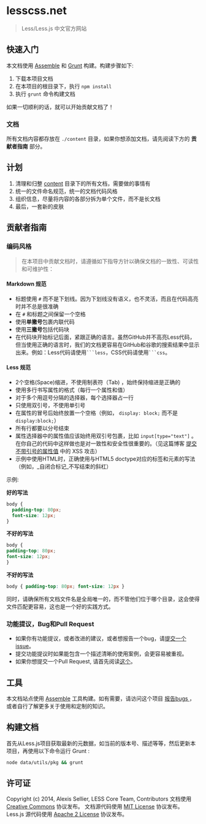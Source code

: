 # lesscss.net

> Less/Less.js 中文官方网站 

## 快速入门

本文档使用 [Assemble](http://assemble.io) 和 [Grunt](http://gruntjs.com) 构建。构建步骤如下:

1. 下载本项目文档
2. 在本项目的根目录下，执行 `npm install`
3. 执行 `grunt` 命令构建文档

如果一切顺利的话，就可以开始贡献文档了！

### 文档

所有文档内容都存放在 `./content` 目录，如果你想添加文档，请先阅读下方的 **贡献者指南** 部分。

## 计划

1. 清理和归整 [content](./content) 目录下的所有文档，需要做的事情有
2. 统一的文件命名规范，统一的文档代码风格
3. 组织信息，尽量将内容的各部分拆为单个文件，而不是长文档
4. 最后，一套新的皮肤

## 贡献者指南

### 编码风格

> 在本项目中贡献文档时，请遵循如下指导方针以确保文档的一致性、可读性和可维护性：

#### Markdown 规范

* 标题使用 `#` 而不是下划线。因为下划线没有语义，也不灵活，而且在代码高亮时并不总是很准确
* 在 `#` 和标题之间保留一个空格
* 使用**单撇号**包裹内联代码
* 使用**三撇号**包括代码块
* 在代码块开始标记后面，紧跟正确的语言。虽然GitHub并不高亮Less代码，但当使用正确的语言时，我们的文档更容易在GitHub和谷歌的搜索结果中显示出来。例如：Less代码请使用<code>\`\`\`less</code>，CSS代码请使用<code>\`\`\`css</code>。


#### Less 规范

* 2个空格(Space)缩进，不使用制表符（Tab) ，始终保持缩进是正确的
* 使用多行书写属性的格式（每行一个属性和值）
* 对于多个用逗号分隔的选择器，每个选择器占一行
* 只使用双引号，不使用单引号
* 在属性的冒号后始终放置一个空格（例如， `display: block;` 而不是 `display:block;`）
* 所有行都要以分号结束
* 属性选择器中的属性值应该始终用双引号包裹，比如 `input[type="text"]` 。在你自己的代码中这样做也是对一致性和安全性很重要的。（见这篇博客 [提交 不带引号的属性值](http://mathiasbynens.be/notes/unquoted-attribute-values) 中的 XSS 攻击）
* 示例中使用HTML时，正确使用与HTML5 doctype对应的标签和元素的写法（例如，_自闭合标记_不写结束的斜杠）

示例:

**好的写法**

```css
body {
  padding-top: 80px;
  font-size: 12px;
}
```

**不好的写法**

```css
body {
padding-top: 80px;
font-size: 12px;
}
```

**不好的写法**

```css
body { padding-top: 80px; font-size: 12px }
```

同时，请确保所有文档文件名是全局唯一的，而不管他们位于哪个目录，这会使得文件匹配更容易，这也是一个好的实践方式。

### 功能提议，Bug和Pull Request

* 如果你有功能提议，或者改进的建议，或者想报告一个bug，请[提交一个issue](https://github.com/JST-CN/lesscss.net/issues?state=open)。
* 提交功能提议时如果能包含一个描述清晰的使用案例，会更容易被重视。
* 如果你想提交一个Pull Request, 请首先阅读[这个](https://github.com/JST-CN/lesscss.net/blob/master/CONTRIBUTING.md)。

## 工具

本文档站点使用 [Assemble](http://assemble.io) 工具构建。如有需要，请访问这个项目 [报告bugs ](https://github.com/assemble/assemble/issues?state=open)，或者自行了解更多关于使用和定制的知识。

## 构建文档

首先从Less.js项目获取最新的元数据，如当前的版本号、描述等等，然后更新本项目，再使用以下命令运行 Grunt :

```bash
node data/utils/pkg && grunt
```

## 许可证
Copyright (c) 2014, Alexis Sellier, LESS Core Team, Contributors
文档使用 [Creative Commons](./LICENSE-CC) 协议发布。
文档源代码使用 [MIT License](./LICENSE-MIT) 协议发布。
Less.js 源代码使用 [Apache 2 License](https://github.com/less/less.js/blob/master/LICENSE) 协议发布。
